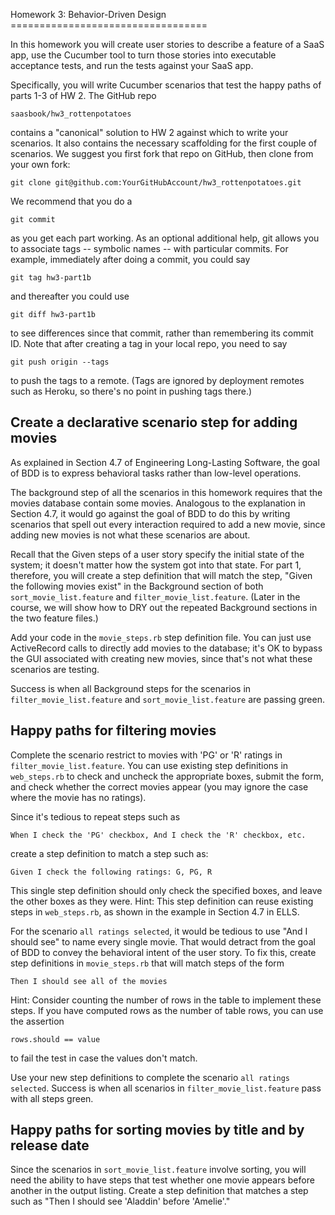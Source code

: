 Homework 3: Behavior-Driven Design ==================================

In this homework you will create user stories to describe a feature of a SaaS
app, use the Cucumber tool to turn those stories into executable acceptance
tests, and run the tests against your SaaS app.

Specifically, you will write Cucumber scenarios that test the happy paths of
parts 1-3 of HW 2. The GitHub repo

    saasbook/hw3_rottenpotatoes

contains a "canonical" solution to HW 2 against which to write your scenarios.
It also contains the necessary scaffolding for the first couple of scenarios.
We suggest you first fork that repo on GitHub, then clone from your own fork:

    git clone git@github.com:YourGitHubAccount/hw3_rottenpotatoes.git

We recommend that you do a

    git commit

as you get each part working. As an optional additional help, git allows you to
associate tags -- symbolic names -- with particular commits. For example,
immediately after doing a commit, you could say

    git tag hw3-part1b

and thereafter you could use

    git diff hw3-part1b

to see differences since that commit, rather than remembering its commit ID.
Note that after creating a tag in your local repo, you need to say

    git push origin --tags

to push the tags to a remote. (Tags are ignored by deployment remotes such as
Heroku, so there's no point in pushing tags there.)

Create a declarative scenario step for adding movies
----------------------------------------------------

As explained in Section 4.7 of Engineering Long-Lasting Software, the goal of
BDD is to express behavioral tasks rather than low-level operations.

The background step of all the scenarios in this homework requires that the
movies database contain some movies. Analogous to the explanation in Section
4.7, it would go against the goal of BDD to do this by writing scenarios that
spell out every interaction required to add a new movie, since adding new movies
is not what these scenarios are about.

Recall that the Given steps of a user story specify the initial state of the
system; it doesn't matter how the system got into that state. For part 1,
therefore, you will create a step definition that will match the step, "Given
the following movies exist" in the Background section of both
```sort_movie_list.feature``` and ```filter_movie_list.feature```. (Later in the
course, we will show how to DRY out the repeated Background sections in the two
feature files.)

Add your code in the ```movie_steps.rb``` step definition file. You can just use
ActiveRecord calls to directly add movies to the database; it's OK to bypass the
GUI associated with creating new movies, since that's not what these scenarios
are testing.

Success is when all Background steps for the scenarios in
```filter_movie_list.feature``` and ```sort_movie_list.feature``` are passing
green.

Happy paths for filtering movies
--------------------------------

Complete the scenario restrict to movies with 'PG' or 'R' ratings in
```filter_movie_list.feature```. You can use existing step definitions in
```web_steps.rb``` to check and uncheck the appropriate boxes, submit the form,
and check whether the correct movies appear (you may ignore the case where the
movie has no ratings).

Since it's tedious to repeat steps such as

    When I check the 'PG' checkbox, And I check the 'R' checkbox, etc.

create a step definition to match a step such as:

    Given I check the following ratings: G, PG, R

This single step definition should only check the specified boxes, and leave the
other boxes as they were. Hint: This step definition can reuse existing steps in
```web_steps.rb```, as shown in the example in Section 4.7 in ELLS.

For the scenario ```all ratings selected```, it would be tedious to use "And I
should see" to name every single movie. That would detract from the goal of BDD
to convey the behavioral intent of the user story. To fix this, create step
definitions in ```movie_steps.rb``` that will match steps of the form

    Then I should see all of the movies

Hint: Consider counting the number of rows in the table to implement these
steps. If you have computed rows as the number of table rows, you can use the
assertion

    rows.should == value

to fail the test in case the values don't match.

Use your new step definitions to complete the scenario ```all ratings
selected```.  Success is when all scenarios in ```filter_movie_list.feature```
pass with all steps green.

Happy paths for sorting movies by title and by release date
-----------------------------------------------------------

Since the scenarios in ```sort_movie_list.feature``` involve sorting, you will
need the ability to have steps that test whether one movie appears before
another in the output listing. Create a step definition that matches a step
such as "Then I should see 'Aladdin' before 'Amelie'." 
